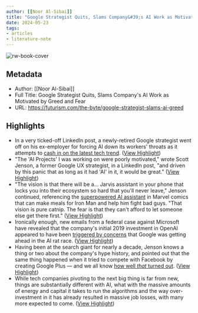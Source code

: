 ```yaml
---
author: [[Noor Al-Sibai]]
title: "Google Strategist Quits, Slams Company&#39;s AI Work as Motivated by Greed and Fear"
date: 2024-05-23
tags: 
- articles
- literature-note
---
```

![rw-book-cover](https://wp-assets.futurism.com/2024/05/google-strategist-slams-ai-greed.jpg)

## Metadata
- Author: [[Noor Al-Sibai]]
- Full Title: Google Strategist Quits, Slams Company's AI Work as Motivated by Greed and Fear
- URL: https://futurism.com/the-byte/google-strategist-slams-ai-greed

## Highlights
- In a very ticked-off LinkedIn post, a newly-retired Google strategist went off on his ex-employer for forcing AI down its workers' throats as it attempts to [cash in on the latest tech trend](https://www.cnbc.com/2024/05/03/ai-engineers-face-burnout-as-rat-race-to-stay-competitive-hits-tech.html). ([View Highlight](https://read.readwise.io/read/01hygvvmr9e6jvy5mg6cbr8py7))
- "The 'AI Projects' I was working on were poorly motivated," wrote Scott Jenson, a former Google UX strategist, in a LinkedIn post, "and driven by this panic that as long as it had 'AI' in it, it would be great." ([View Highlight](https://read.readwise.io/read/01hygvvs6shq7vr4qvkxac4syh))
- "The vision is that there will be a... Jarvis assistant in your phone that locks you into their ecosystem so hard that you'll never leave," Jenson continued, referencing the [superpowered AI assistant](https://marvelcinematicuniverse.fandom.com/wiki/J.A.R.V.I.S.) in Marvel comics that can make meals for Iron Man and help him fight bad guys. "That vision is pure catnip. The fear is that they can't afford to let someone else get there first." ([View Highlight](https://read.readwise.io/read/01hygvw8g27dj1z1ryg7f6etwd))
- Ironically enough, new emails from a federal case against Microsoft have revealed that the company's initial 2019 investment in OpenAI appeared to have been [triggered by concerns](https://www.businessinsider.com/satya-nadella-bill-gates-microsoft-concern-google-rivals-ai-emails-2024-5) that Google was getting ahead in the AI rat race. ([View Highlight](https://read.readwise.io/read/01hygvws7bc94x0959fcay4qw2))
- Having been at the search giant for nearly a decade, Jenson knows a thing or two about the company's hype history, and pointed out that the same thing happened when it tried to compete with Facebook by creating Google Plus — and we all know [how well *that* turned out](https://www.wired.com/story/google-plus-goodbye/). ([View Highlight](https://read.readwise.io/read/01hygvx74eg7gq5ekg71wnfbky))
- While tech companies pivoting to the next big thing is far from new, things are substantially different with AI, what with the massive amounts of energy and capital it takes to run the algorithms and the way over-investment in it has already resulted in massive job losses, with many more expected to come. ([View Highlight](https://read.readwise.io/read/01hygvxc4vp84q5vp8n8e1xy0r))
